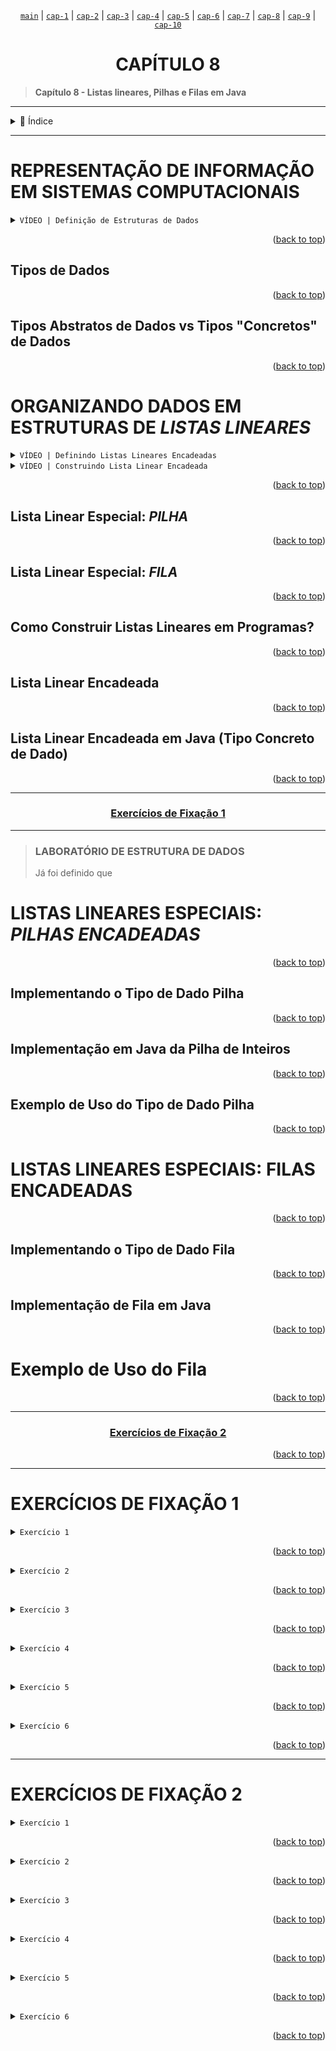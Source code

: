 <span align=center>
    
[`main`](https://github.com/LoriaLawrenceZ/FIAP-2ESOA-F1/tree/main) | [`cap-1`](https://github.com/LoriaLawrenceZ/FIAP-2ESOA-F1/tree/cap-1) | [`cap-2`](https://github.com/LoriaLawrenceZ/FIAP-2ESOA-F1/tree/cap-2) | [`cap-3`](https://github.com/LoriaLawrenceZ/FIAP-2ESOA-F1/tree/cap-3) | [`cap-4`](https://github.com/LoriaLawrenceZ/FIAP-2ESOA-F1/tree/cap-4) | [`cap-5`](https://github.com/LoriaLawrenceZ/FIAP-2ESOA-F1/tree/cap-5) | [`cap-6`](https://github.com/LoriaLawrenceZ/FIAP-2ESOA-F1/tree/cap-6) | [`cap-7`](https://github.com/LoriaLawrenceZ/FIAP-2ESOA-F1/tree/cap-7) | [`cap-8`](https://github.com/LoriaLawrenceZ/FIAP-2ESOA-F1/tree/cap-8) | [`cap-9`](https://github.com/LoriaLawrenceZ/FIAP-2ESOA-F1/tree/cap-9) | [`cap-10`](https://github.com/LoriaLawrenceZ/FIAP-2ESOA-F1/tree/cap-10)

</span>

<div name="readme-top">
    <h1 align=center>CAPÍTULO 8</h1>
</div>

>**Capítulo 8 - Listas lineares, Pilhas e Filas em Java**

---

<details>
    <summary><span>📌 Índice</span></summary>

- [REPRESENTAÇÃO DE INFORMAÇÃO EM SISTEMAS COMPUTACIONAIS](#representação-de-informação-em-sistemas-computacionais)
  - [Tipos de Dados](#tipos-de-dados)
  - [Tipos Abstratos de Dados vs Tipos "Concretos" de Dados](#tipos-abstratos-de-dados-vs-tipos-concretos-de-dados)
- [ORGANIZANDO DADOS EM ESTRUTURAS DE *LISTAS LINEARES*](#organizando-dados-em-estruturas-de-listas-lineares)
  - [Lista Linear Especial: *PILHA*](#lista-linear-especial-pilha)
  - [Lista Linear Especial: *FILA*](#lista-linear-especial-fila)
  - [Como Construir Listas Lineares em Programas?](#como-construir-listas-lineares-em-programas)
  - [Lista Linear Encadeada](#lista-linear-encadeada)
  - [Lista Linear Encadeada em Java (Tipo Concreto de Dado)](#lista-linear-encadeada-em-java-tipo-concreto-de-dado)
- [LISTAS LINEARES ESPECIAIS: *PILHAS ENCADEADAS*](#listas-lineares-especiais-pilhas-encadeadas)
  - [Implementando o Tipo de Dado Pilha](#implementando-o-tipo-de-dado-pilha)
  - [Implementação em Java da Pilha de Inteiros](#implementação-em-java-da-pilha-de-inteiros)
  - [Exemplo de Uso do Tipo de Dado Pilha](#exemplo-de-uso-do-tipo-de-dado-pilha)
- [LISTAS LINEARES ESPECIAIS: FILAS ENCADEADAS](#listas-lineares-especiais-filas-encadeadas)
  - [Implementando o Tipo de Dado Fila](#implementando-o-tipo-de-dado-fila)
  - [Implementação de Fila em Java](#implementação-de-fila-em-java)
- [Exemplo de Uso do Fila](#exemplo-de-uso-do-fila)
- [EXERCÍCIOS DE FIXAÇÃO 1](#exercícios-de-fixação-1)
- [EXERCÍCIOS DE FIXAÇÃO 2](#exercícios-de-fixação-2)

</details>

---

# REPRESENTAÇÃO DE INFORMAÇÃO EM SISTEMAS COMPUTACIONAIS

<details close>
    <summary><code>VÍDEO | Definição de Estruturas de Dados</code></summary>


</details>

<p align="right">(<a href="#readme-top">back to top</a>)</p>

## Tipos de Dados

<p align="right">(<a href="#readme-top">back to top</a>)</p>

## Tipos Abstratos de Dados vs Tipos "Concretos" de Dados

<p align="right">(<a href="#readme-top">back to top</a>)</p>

# ORGANIZANDO DADOS EM ESTRUTURAS DE *LISTAS LINEARES*

<details close>
    <summary><code>VÍDEO | Definindo Listas Lineares Encadeadas</code></summary>


</details>

<details close>
    <summary><code>VÍDEO | Construindo Lista Linear Encadeada</code></summary>


</details>

<p align="right">(<a href="#readme-top">back to top</a>)</p>

## Lista Linear Especial: *PILHA*

<p align="right">(<a href="#readme-top">back to top</a>)</p>

## Lista Linear Especial: *FILA*

<p align="right">(<a href="#readme-top">back to top</a>)</p>

## Como Construir Listas Lineares em Programas?

<p align="right">(<a href="#readme-top">back to top</a>)</p>

## Lista Linear Encadeada

<p align="right">(<a href="#readme-top">back to top</a>)</p>

## Lista Linear Encadeada em Java (Tipo Concreto de Dado)

<p align="right">(<a href="#readme-top">back to top</a>)</p>

---

<span>
    <h3 align=center>

[Exercícios de Fixação 1](#exercícios-de-fixação-1)
    </h3>
</span>

---

> ### LABORATÓRIO DE ESTRUTURA DE DADOS
>
> Já foi definido que

# LISTAS LINEARES ESPECIAIS: *PILHAS ENCADEADAS*

<p align="right">(<a href="#readme-top">back to top</a>)</p>

## Implementando o Tipo de Dado Pilha

<p align="right">(<a href="#readme-top">back to top</a>)</p>

## Implementação em Java da Pilha de Inteiros

<p align="right">(<a href="#readme-top">back to top</a>)</p>

## Exemplo de Uso do Tipo de Dado Pilha

<p align="right">(<a href="#readme-top">back to top</a>)</p>

# LISTAS LINEARES ESPECIAIS: FILAS ENCADEADAS

<p align="right">(<a href="#readme-top">back to top</a>)</p>

## Implementando o Tipo de Dado Fila

<p align="right">(<a href="#readme-top">back to top</a>)</p>

## Implementação de Fila em Java

<p align="right">(<a href="#readme-top">back to top</a>)</p>

# Exemplo de Uso do Fila

<p align="right">(<a href="#readme-top">back to top</a>)</p>

---

<span>
    <h3 align=center>

[Exercícios de Fixação 2](#exercícios-de-fixação-2)
    </h3>
</span>

<p align="right">(<a href="#readme-top">back to top</a>)</p>

---

# EXERCÍCIOS DE FIXAÇÃO 1

<details>
    <summary><code>Exercício 1</code></summary>

</details>

<p align="right">(<a href="#readme-top">back to top</a>)</p>

<details>
    <summary><code>Exercício 2</code></summary>

</details>

<p align="right">(<a href="#readme-top">back to top</a>)</p>

<details>
    <summary><code>Exercício 3</code></summary>

</details>

<p align="right">(<a href="#readme-top">back to top</a>)</p>

<details>
    <summary><code>Exercício 4</code></summary>
    
</details>

<p align="right">(<a href="#readme-top">back to top</a>)</p>

<details>
    <summary><code>Exercício 5</code></summary>
    
</details>

<p align="right">(<a href="#readme-top">back to top</a>)</p>

<details>
    <summary><code>Exercício 6</code></summary>
    
</details>

<p align="right">(<a href="#readme-top">back to top</a>)</p>

---

# EXERCÍCIOS DE FIXAÇÃO 2

<details>
    <summary><code>Exercício 1</code></summary>

</details>

<p align="right">(<a href="#readme-top">back to top</a>)</p>

<details>
    <summary><code>Exercício 2</code></summary>

</details>

<p align="right">(<a href="#readme-top">back to top</a>)</p>

<details>
    <summary><code>Exercício 3</code></summary>

</details>

<p align="right">(<a href="#readme-top">back to top</a>)</p>

<details>
    <summary><code>Exercício 4</code></summary>
    
</details>

<p align="right">(<a href="#readme-top">back to top</a>)</p>

<details>
    <summary><code>Exercício 5</code></summary>
    
</details>

<p align="right">(<a href="#readme-top">back to top</a>)</p>

<details>
    <summary><code>Exercício 6</code></summary>
    
</details>

<p align="right">(<a href="#readme-top">back to top</a>)</p>